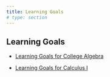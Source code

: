 ```yaml
---
title: Learning Goals
# type: section
---
```


## Learning Goals

- [Learning Goals for College Algebra](../ma119/goals)

- [Learning Goals for Calculus I](../ma441/goals)
